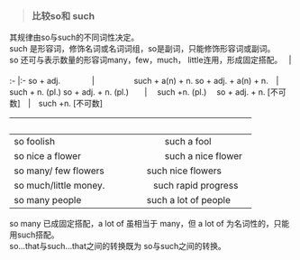 >### 比较so和 such
其规律由so与such的不同词性决定。 <br>
such 是形容词，修饰名词或名词词组，so是副词，只能修饰形容词或副词。 <br>
so 还可与表示数量的形容词many，few，much， little连用，形成固定搭配。
&nbsp;       |   &nbsp;  
:-    |:-
so + adj.　　　　|　　　　　such + a(n) + n.
so + adj. + a(n) + n.　|　　such + n. (pl.)
so + adj. + n. (pl.)　　|　 such +n. (pl.)　
so + adj. + n. [不可数]　|　such +n. [不可数]

&nbsp;       |   &nbsp;  
:-    |:-
so foolish　　　　　|　　　 such a fool　
so nice a flower　　|　　　 such a nice flower
so many/ few flowers　　|　 such nice flowers
so much/little money.　|　　such rapid progress　
so many people　　　　　|　 such a lot of people

so many 已成固定搭配，a lot of 虽相当于 many，但 a lot of 为名词性的，只能用such搭配。 <br>
so…that与such…that之间的转换既为 so与such之间的转换。

